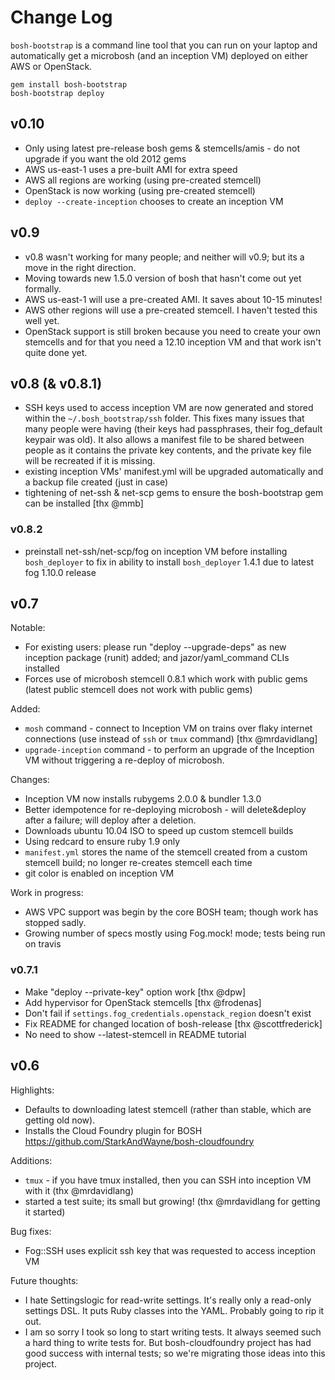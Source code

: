 # Change Log

`bosh-bootstrap` is a command line tool that you can run on your laptop and automatically get a microbosh (and an inception VM) deployed on either AWS or OpenStack.

    gem install bosh-bootstrap
    bosh-bootstrap deploy

## v0.10

* Only using latest pre-release bosh gems & stemcells/amis - do not upgrade if you want the old 2012 gems
* AWS us-east-1 uses a pre-built AMI for extra speed
* AWS all regions are working (using pre-created stemcell)
* OpenStack is now working (using pre-created stemcell)
* `deploy --create-inception` chooses to create an inception VM

## v0.9

* v0.8 wasn't working for many people; and neither will v0.9; but its a move in the right direction.
* Moving towards new 1.5.0 version of bosh that hasn't come out yet formally.
* AWS us-east-1 will use a pre-created AMI. It saves about 10-15 minutes!
* AWS other regions will use a pre-created stemcell. I haven't tested this well yet.
* OpenStack support is still broken because you need to create your own stemcells and for that you need a 12.10 inception VM and that work isn't quite done yet.

## v0.8 (& v0.8.1)

* SSH keys used to access inception VM are now generated and stored within the `~/.bosh_bootstrap/ssh` folder. This fixes many issues that many people were having (their keys had passphrases, their fog_default keypair was old). It also allows a manifest file to be shared between people as it contains the private key contents, and the private key file will be recreated if it is missing.
* existing inception VMs' manifest.yml will be upgraded automatically and a backup file created (just in case)
* tightening of net-ssh & net-scp gems to ensure the bosh-bootstrap gem can be installed [thx @mmb]

### v0.8.2

* preinstall net-ssh/net-scp/fog on inception VM before installing `bosh_deployer` to fix in ability to install `bosh_deployer` 1.4.1 due to latest fog 1.10.0 release

## v0.7

Notable:

* For existing users: please run "deploy --upgrade-deps" as new inception package (runit) added; and jazor/yaml_command CLIs installed
* Forces use of microbosh stemcell 0.8.1 which work with public gems (latest public stemcell does not work with public gems)

Added:

* `mosh` command - connect to Inception VM on trains over flaky internet connections (use instead of `ssh` or `tmux` command) [thx @mrdavidlang]
* `upgrade-inception` command - to perform an upgrade of the Inception VM without triggering a re-deploy of microbosh.

Changes:

* Inception VM now installs rubygems 2.0.0 & bundler 1.3.0
* Better idempotence for re-deploying microbosh - will delete&deploy after a failure; will deploy after a deletion.
* Downloads ubuntu 10.04 ISO to speed up custom stemcell builds
* Using redcard to ensure ruby 1.9 only
* `manifest.yml` stores the name of the stemcell created from a custom stemcell build; no longer re-creates stemcell each time
* git color is enabled on inception VM

Work in progress:

* AWS VPC support was begin by the core BOSH team; though work has stopped sadly.
* Growing number of specs mostly using Fog.mock! mode; tests being run on travis

### v0.7.1

* Make "deploy --private-key" option work [thx @dpw]
* Add hypervisor for OpenStack stemcells [thx @frodenas]
* Don't fail if `settings.fog_credentials.openstack_region` doesn't exist
* Fix README for changed location of bosh-release [thx @scottfrederick]
* No need to show  --latest-stemcell in README tutorial

## v0.6

Highlights:

* Defaults to downloading latest stemcell (rather than stable, which are getting old now).
* Installs the Cloud Foundry plugin for BOSH https://github.com/StarkAndWayne/bosh-cloudfoundry

Additions:

* `tmux` - if you have tmux installed, then you can SSH into inception VM with it (thx @mrdavidlang)
* started a test suite; its small but growing! (thx @mrdavidlang for getting it started)

Bug fixes:

* Fog::SSH uses explicit ssh key that was requested to access inception VM

Future thoughts:

* I hate Settingslogic for read-write settings. It's really only a read-only settings DSL. It puts Ruby classes into the YAML. Probably going to rip it out.
* I am so sorry I took so long to start writing tests. It always seemed such a hard thing to write tests for. But bosh-cloudfoundry project has had good success with internal tests; so we're migrating those ideas into this project.